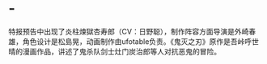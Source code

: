 # -
特报预告中出现了炎柱煉獄杏寿郎（CV：日野聪），制作阵容方面导演是外崎春雄，角色设计是松島晃，动画制作由ufotable负责。《鬼灭之刃》原作是吾峠呼世晴的漫画作品，讲述了鬼杀队剑士灶门炭治郎等人对抗恶鬼的冒险。

